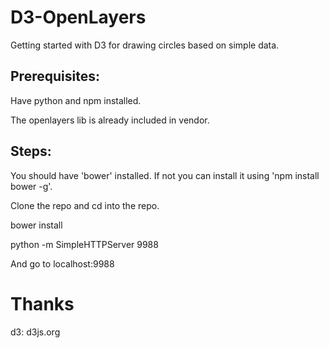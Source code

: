 D3-OpenLayers
==============

Getting started with D3 for drawing circles based on simple data.

Prerequisites:
--------------
Have python and npm installed.


The openlayers lib is already included in vendor.

Steps:
------
You should have 'bower' installed. If not you can install it using 'npm install bower -g'.

Clone the repo and cd into the repo.

bower install

python -m SimpleHTTPServer 9988

And go to localhost:9988

Thanks
=======

d3: d3js.org
